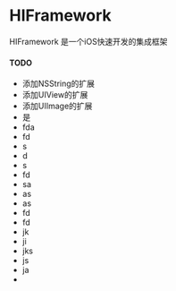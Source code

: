 # HIFramework
HIFramework 是一个iOS快速开发的集成框架

#### TODO
* 添加NSString的扩展
* 添加UIView的扩展
* 添加UIImage的扩展
* 是
* fda
* fd
* s
* d
* s
* fd
* sa
* as
* as
* fd
* fd
* jk
* ji
* jks
* js
* ja
* 


